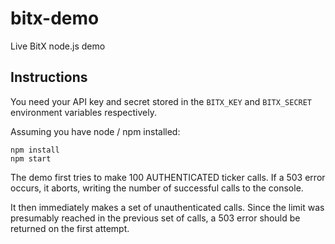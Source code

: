 # bitx-demo

Live BitX node.js demo

## Instructions

You need your API key and secret stored in the `BITX_KEY` and `BITX_SECRET` environment variables respectively.

Assuming you have node / npm installed:

    npm install
    npm start
    
The demo first tries to make 100 AUTHENTICATED ticker calls. If a 503 error occurs, it aborts, writing the number of
successful calls to the console.

It then immediately makes a set of unauthenticated calls. Since the limit was presumably reached in the previous set
of calls, a 503 error should be returned on the first attempt.

